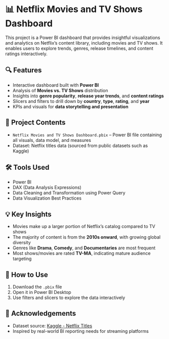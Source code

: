 # 📊 Netflix Movies and TV Shows Dashboard

This project is a Power BI dashboard that provides insightful visualizations and analytics on Netflix’s content library, including movies and TV shows. It enables users to explore trends, genres, release timelines, and content ratings interactively.

## 🔍 Features

- Interactive dashboard built with **Power BI**
- Analysis of **Movies vs. TV Shows** distribution
- Insights into **genre popularity**, **release year trends**, and **content ratings**
- Slicers and filters to drill down by **country**, **type**, **rating**, and **year**
- KPIs and visuals for **data storytelling and presentation**

## 📁 Project Contents

- `Netflix Movies and TV Shows Dashboard.pbix` – Power BI file containing all visuals, data model, and measures
- Dataset: Netflix titles data (sourced from public datasets such as Kaggle)

## 🛠 Tools Used

- Power BI
- DAX (Data Analysis Expressions)
- Data Cleaning and Transformation using Power Query
- Data Visualization Best Practices


## 💡 Key Insights

- Movies make up a larger portion of Netflix’s catalog compared to TV shows
- The majority of content is from the **2010s onward**, with growing global diversity
- Genres like **Drama**, **Comedy**, and **Documentaries** are most frequent
- Most shows/movies are rated **TV-MA**, indicating mature audience targeting

## 📌 How to Use

1. Download the `.pbix` file
2. Open it in Power BI Desktop
3. Use filters and slicers to explore the data interactively


## 🙏 Acknowledgements

- Dataset source: [Kaggle - Netflix Titles](netflix_titles.csv)
- Inspired by real-world BI reporting needs for streaming platforms

